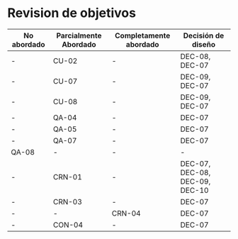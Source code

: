 # Revision de objetivos

| No abordado | Parcialmente Abordado | Completamente abordado | Decisión de diseño     |
| ----------- | --------------------- | ---------------------- | ---------------------- |
| -           | CU-02                 | -                      | DEC-08, DEC-07     |
| -           | CU-07                 | -                      | DEC-09, DEC-07     |
| -           | CU-08                 | -                      | DEC-09, DEC-07     |
| -           | QA-04                 | -                      | DEC-07             |
| -           | QA-05                 | -                      | DEC-07             |
| -           | QA-07                 | -                      | DEC-07             |
| QA-08       | -                     | -                      | -                  |
| -           | CRN-01                | -                      | DEC-07, DEC-08, DEC-09, DEC-10|
| -           | CRN-03                | -                      | DEC-07             |
| -           | -                     | CRN-04                 | DEC-07             |
| -           | CON-04                | -                      | DEC-07             |